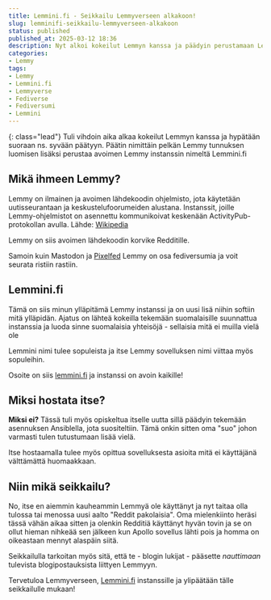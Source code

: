 ```yaml
---
title: Lemmini.fi - Seikkailu Lemmyverseen alkakoon!
slug: lemminifi-seikkailu-lemmyverseen-alkakoon
status: published
published_at: 2025-03-12 18:36
description: Nyt alkoi kokeilut Lemmyn kanssa ja päädyin perustamaan Lemmini.fi nimisen Lemmy instanssin.
categories:
- Lemmy
tags:
- Lemmy
- Lemmini.fi
- Lemmyverse
- Fediverse
- Fediversumi
- Lemmini
---
```

{: class="lead"}
Tuli vihdoin aika alkaa kokeilut Lemmyn kanssa ja hypätään suoraan ns. syvään päätyyn. Päätin nimittäin pelkän Lemmy tunnuksen luomisen lisäksi perustaa avoimen Lemmy instanssin nimeltä Lemmini.fi

## Mikä ihmeen Lemmy?

Lemmy on ilmainen ja avoimen lähdekoodin ohjelmisto, jota käytetään uutisseurantaan ja keskustelufoorumeiden alustana. Instanssit, joille Lemmy-ohjelmistot on asennettu kommunikoivat keskenään ActivityPub-protokollan avulla. Lähde: [Wikipedia](https://fi.wikipedia.org/wiki/Lemmy_(ohjelmisto))

Lemmy on siis avoimen lähdekoodin korvike Redditille.

Samoin kuin Mastodon ja [Pixelfed](https://markokaartinen.net/2025/pixelfed-vinkkeja) Lemmy on osa fediversumia ja voit seurata ristiin rastiin.

## Lemmini.fi

Tämä on siis minun ylläpitämä Lemmy instanssi ja on uusi lisä niihin softiin mitä ylläpidän. Ajatus on lähteä kokeilla tekemään suomalaisille suunnattua instanssia ja luoda sinne suomalaisia yhteisöjä - sellaisia mitä ei muilla vielä ole

Lemmini nimi tulee sopuleista ja itse Lemmy sovelluksen nimi viittaa myös sopuleihin.

Osoite on siis [lemmini.fi](https://lemmini.fi) ja instanssi on avoin kaikille!

## Miksi hostata itse?

**Miksi ei?** Tässä tuli myös opiskeltua itselle uutta sillä päädyin tekemään asennuksen Ansiblella, jota suositeltiin. Tämä onkin sitten oma "suo" johon varmasti tulen tutustumaan lisää vielä.

Itse hostaamalla tulee myös opittua sovelluksesta asioita mitä ei käyttäjänä välttämättä huomaakkaan.

## Niin mikä seikkailu?

No, itse en aiemmin kauheammin Lemmyä ole käyttänyt ja nyt taitaa olla tulossa tai menossa uusi aalto "Reddit pakolaisia". Oma mielenkiinto heräsi tässä vähän aikaa sitten ja olenkin Redditiä käyttänyt hyvän tovin ja se on ollut hieman nihkeää sen jälkeen kun Apollo sovellus lähti pois ja homma on oikeastaan mennyt alaspäin siitä.

Seikkailulla tarkoitan myös sitä, että te - blogin lukijat - pääsette *nauttimaan* tulevista blogipostauksista liittyen Lemmyyn.

Tervetuloa Lemmyverseen, [Lemmini.fi](https://lemmini.fi/) instanssille ja ylipäätään tälle seikkailulle mukaan!
